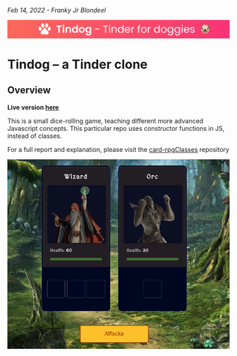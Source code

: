 *Feb 14, 2022 - Franky Jr Blondeel*
<p align="center">
<img alt="banner image" src="https://raw.githubusercontent.com/MrFranksJr/MrFranksJr/main/assets/tindog/Banner.png">
</p>

# Tindog – a Tinder clone

## Overview

**Live version [here](https://tindogzzz.netlify.app/)**

This is a small dice-rolling game, teaching different more advanced Javascript concepts.
This particular repo uses constructor functions in JS, instead of classes.

For a full report and explanation, please visit the [card-rpgClasses](https://github.com/MrFranksJr/card-rpgClasses) repository

<p align="center">
<img alt="screenshot of the game" src="https://github.com/MrFranksJr/MrFranksJr/blob/main/assets/card-rpg/result.png">
</p>